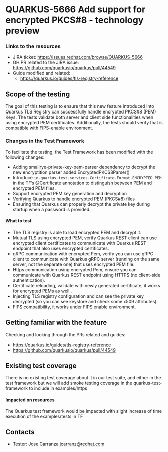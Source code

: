 # QUARKUS-5666 Add support for encrypted PKCS#8 - technology preview

### Links to the resources

- JIRA ticket: https://issues.redhat.com/browse/QUARKUS-5666
- GH PR related to the JIRA issue: https://github.com/quarkusio/quarkus/pull/44549
- Guide modified and related:
    * https://quarkus.io/guides/tls-registry-reference

## Scope of the testing
The goal of this testing is to ensure that this new feature introduced into Quarkus TLS Registry can successfully handle encrypted PKCS#8 (PEM) Keys.
The tests validate both server and client side functionalities when using encrypted PEM certificates.
Additionally, the tests should verify that is compatible with FIPS-enable environment.


### Changes in the Test Framework

To facilitate the testing, the Test Framework has been modified with the following changes:
   * Adding smallrye-private-key-pem-parser dependency to decrypt the new encryptition parser added EncryptedPKCS8Parser()
   * Introduce `io.quarkus.test.services.Certificate.Format.ENCRYPTED_PEM` in the TF’s @Certificate annotation to distinguish between PEM and encrypted PEM files.  
   * Support encrypted PEM key generation and decryption
   * Verifying Quarkus to handle encrypted PEM (PKCS#8) files
   * Ensuring that Quarkus can properly decrypt the private key during startup when a password is provided.

#### What to test

- The TLS registry is able to load encrypted PEM and decrypt it. 
- Mutual TLS using encrypted PEM, verify Quarkus REST client can use encrypted client certificates to communicate with Quarkus REST endpoint that also uses encrypted certificates. 
- gRPC communication with encrypted Pem, verify you can use gRPC client to communicate with Quarkus gRPC server (running on the same server, not the separate one) that uses encrypted PEM file.
- Https communication using encrypted Pem,  ensure you can communicate with Quarkus REST endpoint using HTTPS (no client-side authentication).
- Certificate reloading, validate with newly generated certificate, it works for encrypted PEMs as well .
- Injecting TLS registry configuration and can see the private key decrypted (so you can see keystore and check some x509 attributes).
- FIPS compatibility, it works under FIPS enable environment.


## Getting familiar with the feature

Checking and looking through the PRs related and guides:

* https://quarkus.io/guides/tls-registry-reference
* https://github.com/quarkusio/quarkus/pull/44549


## Existing test coverage
There is no existing test coverage about it in our test suite, and either in the test framework but 
we will add smoke testing coverage in the quarkus-test-framework to include in examples/https

#### Impacted on resources
The Quarkus test framework would be impacted with slight increase of time execution of the examples/tests in TF

## Contacts

* Tester: Jose Carranza <jcarranz@redhat.com>
